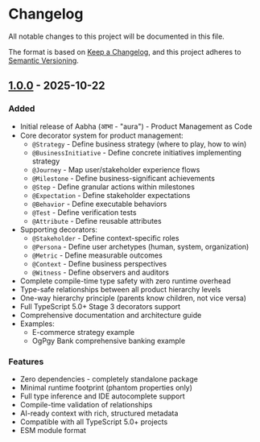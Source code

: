 # Changelog

All notable changes to this project will be documented in this file.

The format is based on [Keep a Changelog](https://keepachangelog.com/en/1.0.0/),
and this project adheres to [Semantic Versioning](https://semver.org/spec/v2.0.0.html).

## [1.0.0] - 2025-10-22

### Added

- Initial release of Aabha (आभा - "aura") - Product Management as Code
- Core decorator system for product management:
  - `@Strategy` - Define business strategy (where to play, how to win)
  - `@BusinessInitiative` - Define concrete initiatives implementing strategy
  - `@Journey` - Map user/stakeholder experience flows
  - `@Milestone` - Define business-significant achievements
  - `@Step` - Define granular actions within milestones
  - `@Expectation` - Define stakeholder expectations
  - `@Behavior` - Define executable behaviors
  - `@Test` - Define verification tests
  - `@Attribute` - Define reusable attributes
- Supporting decorators:
  - `@Stakeholder` - Define context-specific roles
  - `@Persona` - Define user archetypes (human, system, organization)
  - `@Metric` - Define measurable outcomes
  - `@Context` - Define business perspectives
  - `@Witness` - Define observers and auditors
- Complete compile-time type safety with zero runtime overhead
- Type-safe relationships between all product hierarchy levels
- One-way hierarchy principle (parents know children, not vice versa)
- Full TypeScript 5.0+ Stage 3 decorators support
- Comprehensive documentation and architecture guide
- Examples:
  - E-commerce strategy example
  - OgPgy Bank comprehensive banking example

### Features

- Zero dependencies - completely standalone package
- Minimal runtime footprint (phantom properties only)
- Full type inference and IDE autocomplete support
- Compile-time validation of relationships
- AI-ready context with rich, structured metadata
- Compatible with all TypeScript 5.0+ projects
- ESM module format

[1.0.0]: https://github.com/krabhishek/aabha/releases/tag/v1.0.0
